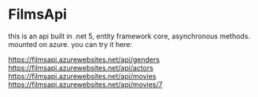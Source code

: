 # FilmsApi

this is an api built in .net 5, entity framework core, asynchronous methods.
mounted on azure.
you can try it here: 

https://filmsapi.azurewebsites.net/api/genders
https://filmsapi.azurewebsites.net/api/actors
https://filmsapi.azurewebsites.net/api/movies
https://filmsapi.azurewebsites.net/api/movies/7
